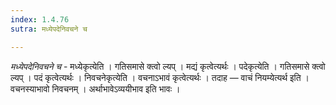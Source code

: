 ```yaml
---
index: 1.4.76
sutra: मध्येपदेनिवचने च

---
```

_मध्येपदेनिवचने च_ - मध्येकृत्येति । गतिसमासे क्त्वो ल्यप् । मद्यं कृत्वेत्यर्थः । पदेकृत्येति । गतिसमासे क्त्वो ल्यप् । पदं कृत्वेत्यर्थः । निवचनेकृत्येति । वचनाऽभावं कृत्वेत्यर्थः । तदाह — वाचं नियम्येत्यर्थ इति । वचनस्याभावो निवचनम् । अर्थाभावेऽव्ययीभाव इति भावः । 